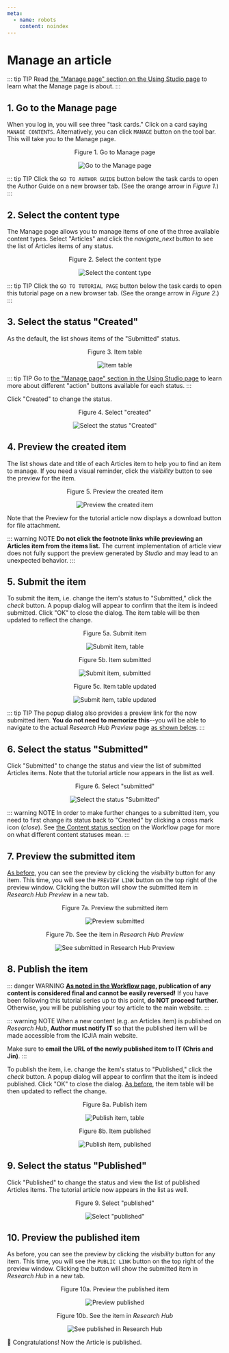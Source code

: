 ```yaml
---
meta:
  - name: robots
    content: noindex
---
```


# Manage an article

<StaffOnly />

::: tip TIP
Read [the "Manage page" section on the Using Studio page](/auth-guide/studio.md#manage-page) to learn what the Manage page is about.
:::

## 1. Go to the Manage page

When you log in, you will see three "task cards." Click on a card saying `MANAGE CONTENTS`. Alternatively, you can click `MANAGE` button on the tool bar. This will take you to the Manage page.

<div style="text-align:center">
<span class="fig-title">Figure 1. Go to Manage page</span>

![Go to the Manage page](/researchhub/docs/assets/img/tutorial-manage1.png)

</div>

::: tip TIP
Click the `GO TO AUTHOR GUIDE` button below the task cards to open the Author Guide on a new browser tab. (See the orange arrow in _Figure 1_.)
:::

## 2. Select the content type

The Manage page allows you to manage items of one of the three available content types. Select "Articles" and click the <i class="material-icons">navigate_next</i> button to see the list of Articles items of any status.

<div style="text-align:center">
<span class="fig-title">Figure 2. Select the content type</span>

![Select the content type](/researchhub/docs/assets/img/tutorial-manage2.png)

</div>

::: tip TIP
Click the `GO TO TUTORIAL PAGE` button below the task cards to open this tutorial page on a new browser tab. (See the orange arrow in _Figure 2_.)
:::

## 3. Select the status "Created"

As the default, the list shows items of the "Submitted" status.

<div style="text-align:center">
<span class="fig-title">Figure 3. Item table</span>

![Item table](/researchhub/docs/assets/img/tutorial-manage3-table.png)

</div>

::: tip TIP
Go to [the "Manage page" section in the Using Studio page](/auth-guide/studio.md#manage-page) to learn more about different "action" buttons available for each status.
:::

Click "Created" to change the status.

<div style="text-align:center">
<span class="fig-title">Figure 4. Select "created"</span>

![Select the status "Created"](/researchhub/docs/assets/img/tutorial-manage3-created.png)

</div>

## 4. Preview the created item

The list shows date and title of each Articles item to help you to find an item to manage. If you need a visual reminder, click the <i class="material-icons">visibility</i> button to see the preview for the item.

<div style="text-align:center">
<span class="fig-title">Figure 5. Preview the created item</span>

![Preview the created item](/researchhub/docs/assets/img/tutorial-manage4.png)

</div>

Note that the Preview for the tutorial article now displays a download button for file attachment.

::: warning NOTE
**Do not click the footnote links while previewing an Articles item from the items list.** The current implementation of article view does not fully support the preview generated by _Studio_ and may lead to an unexpected behavior.
:::

## 5. Submit the item

To submit the item, i.e. change the item's status to "Submitted," click the <i class="material-icons">check</i> button. A popup dialog will appear to confirm that the item is indeed submitted. Click "OK" to close the dialog. The item table will be then updated to reflect the change.

<div style="text-align:center">
<span class="fig-title">Figure 5a. Submit item</span>

![Submit item, table](/researchhub/docs/assets/img/tutorial-manage5a.png)

</div>

<div style="text-align:center">
<span class="fig-title">Figure 5b. Item submitted</span>

![Submit item, submitted](/researchhub/docs/assets/img/tutorial-manage5b.png)

</div>

<div style="text-align:center">
<span class="fig-title">Figure 5c. Item table updated</span>

![Submit item, table updated](/researchhub/docs/assets/img/tutorial-manage5c.png)

</div>

::: tip TIP
The popup dialog also provides a preview link for the now submitted item. **You do not need to memorize this**--you will be able to navigate to the actual _Research Hub Preview_ page [as shown below](#_7-preview-the-submitted-item).
:::

## 6. Select the status "Submitted"

Click "Submitted" to change the status and view the list of submitted Articles items. Note that the tutorial article now appears in the list as well.

<div style="text-align:center">
<span class="fig-title">Figure 6. Select "submitted"</span>

![Select the status "Submitted"](/researchhub/docs/assets/img/tutorial-manage6.png)

</div>

::: warning NOTE
In order to make further changes to a submitted item, you need to first change its status back to "Created" by clicking a cross mark icon (<i class="material-icons">close</i>). See [the Content status section](../workflow.md#content-status) on the Workflow page for more on what different content statuses mean.
:::

## 7. Preview the submitted item

[As before](#_4-preview-the-created-item), you can see the preview by clicking the <i class="material-icons">visibility</i> button for any item. This time, you will see the `PREVIEW LINK` button on the top right of the preview window. Clicking the button will show the submitted item in _Research Hub Preview_ in a new tab.

<div style="text-align:center">
<span class="fig-title">Figure 7a. Preview the submitted item</span>

![Preview submitted](/researchhub/docs/assets/img/tutorial-manage7a.png)

</div>

<div style="text-align:center">
<span class="fig-title">Figure 7b. See the item in <em>Research Hub Preview</em></span>

![See submitted in Research Hub Preview](/researchhub/docs/assets/img/tutorial-manage7b.png)

</div>

## 8. Publish the item

::: danger WARNING
**[As noted in the Workflow page](#published), publication of any content is considered final and cannot be easily reversed!** If you have been following this tutorial series up to this point, **do NOT proceed further.** Otherwise, you will be publishing your toy article to the main website.
:::

::: warning NOTE
When a new content (e.g. an Articles item) is published on _Research Hub_, **Author must notify IT** so that the published item will be made accessible from the ICJIA main website.

Make sure to **email the URL of the newly published item to IT (Chris and Jin)**.
:::

To publish the item, i.e. change the item's status to "Published," click the <i class="material-icons">check</i> button. A popup dialog will appear to confirm that the item is indeed published. Click "OK" to close the dialog. [As before](#_5-submit-the-item), the item table will be then updated to reflect the change.

<div style="text-align:center">
<span class="fig-title">Figure 8a. Publish item</span>

![Publish item, table](/researchhub/docs/assets/img/tutorial-manage8a.png)

</div>

<div style="text-align:center">
<span class="fig-title">Figure 8b. Item published</span>

![Publish item, published](/researchhub/docs/assets/img/tutorial-manage8b.png)

</div>

## 9. Select the status "Published"

Click "Published" to change the status and view the list of published Articles items. The tutorial article now appears in the list as well.

<div style="text-align:center">
<span class="fig-title">Figure 9. Select "published"</span>

![Select "published"](/researchhub/docs/assets/img/tutorial-manage9.png)

</div>

## 10. Preview the published item

As before, you can see the preview by clicking the <i class="material-icons">visibility</i> button for any item. This time, you will see the `PUBLIC LINK` button on the top right of the preview window. Clicking the button will show the submitted item in _Research Hub_ in a new tab.

<div style="text-align:center">
<span class="fig-title">Figure 10a. Preview the published item</span>

![Preview published](/researchhub/docs/assets/img/tutorial-manage10a.png)

</div>

<div style="text-align:center">
<span class="fig-title">Figure 10b. See the item in <em>Research Hub</em></span>

![See published in Research Hub](/researchhub/docs/assets/img/tutorial-manage10b.png)

</div>

:tada: Congratulations! Now the Article is published.

<FundingStatement />
